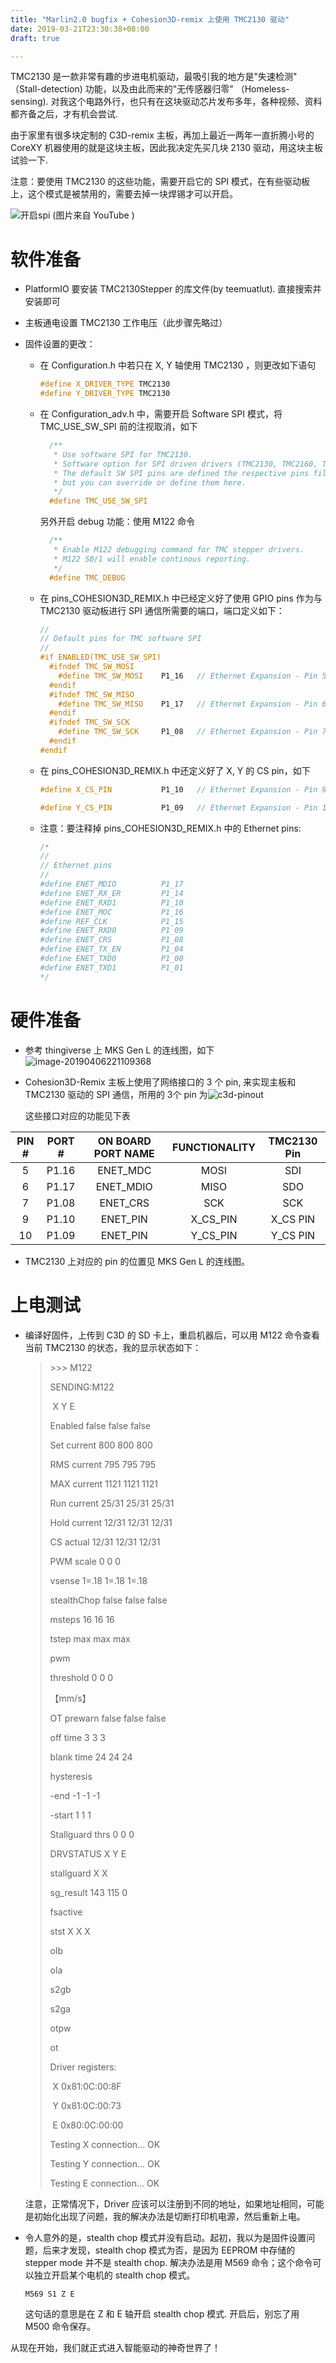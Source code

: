 ```yaml
---
title: "Marlin2.0 bugfix + Cohesion3D-remix 上使用 TMC2130 驱动"
date: 2019-03-21T23:30:38+08:00
draft: true

---
```


TMC2130 是一款非常有趣的步进电机驱动，最吸引我的地方是"失速检测" （Stall-detection) 功能，以及由此而来的"无传感器归零" （Homeless-sensing). 对我这个电路外行，也只有在这块驱动芯片发布多年，各种视频、资料都齐备之后，才有机会尝试. 

由于家里有很多块定制的 C3D-remix 主板，再加上最近一两年一直折腾小号的 CoreXY 机器使用的就是这块主板，因此我决定先买几块 2130 驱动，用这块主板试验一下. 

注意：要使用 TMC2130 的这些功能，需要开启它的 SPI 模式，在有些驱动板上，这个模式是被禁用的，需要去掉一块焊锡才可以开启。

![开启spi (图片来自 YouTube )](./images/open-spi.png)

# 软件准备

- PlatformIO 要安装 TMC2130Stepper 的库文件(by teemuatlut). 直接搜索并安装即可

- 主板通电设置 TMC2130 工作电压（此步骤先略过）

- 固件设置的更改：

  - 在 Configuration.h 中若只在 X, Y 轴使用 TMC2130 ，则更改如下语句

    ```c++
    #define X_DRIVER_TYPE TMC2130
    #define Y_DRIVER_TYPE TMC2130
    ```

  - 在 Configuration_adv.h 中，需要开启 Software SPI 模式，将 TMC_USE_SW_SPI 前的注视取消，如下

    ```c++
      /**
       * Use software SPI for TMC2130.
       * Software option for SPI driven drivers (TMC2130, TMC2160, TMC2660, TMC5130 and TMC5160).
       * The default SW SPI pins are defined the respective pins files,
       * but you can override or define them here.
       */
      #define TMC_USE_SW_SPI
    ```

    

    另外开启 debug 功能：使用 M122 命令

    ```c++
      /**
       * Enable M122 debugging command for TMC stepper drivers.
       * M122 S0/1 will enable continous reporting.
       */
      #define TMC_DEBUG
    ```

    

  - 在 pins_COHESION3D_REMIX.h 中已经定义好了使用 GPIO pins 作为与 TMC2130 驱动板进行 SPI 通信所需要的端口，端口定义如下：

    ```c++
    //
    // Default pins for TMC software SPI
    //
    #if ENABLED(TMC_USE_SW_SPI)
      #ifndef TMC_SW_MOSI
        #define TMC_SW_MOSI    P1_16   // Ethernet Expansion - Pin 5
      #endif
      #ifndef TMC_SW_MISO
        #define TMC_SW_MISO    P1_17   // Ethernet Expansion - Pin 6
      #endif
      #ifndef TMC_SW_SCK
        #define TMC_SW_SCK     P1_08   // Ethernet Expansion - Pin 7
      #endif
    #endif
    ```

  - 在 pins_COHESION3D_REMIX.h 中还定义好了 X, Y 的 CS pin，如下

    ```c++
    #define X_CS_PIN           P1_10   // Ethernet Expansion - Pin 9
    
    #define Y_CS_PIN           P1_09   // Ethernet Expansion - Pin 10
    ```

  - 注意：要注释掉 pins_COHESION3D_REMIX.h 中的 Ethernet pins:

    ```c++
    /*
    //
    // Ethernet pins
    //
    #define ENET_MDIO          P1_17
    #define ENET_RX_ER         P1_14
    #define ENET_RXD1          P1_10
    #define ENET_MOC           P1_16
    #define REF_CLK            P1_15
    #define ENET_RXD0          P1_09
    #define ENET_CRS           P1_08
    #define ENET_TX_EN         P1_04
    #define ENET_TXD0          P1_00
    #define ENET_TXD1          P1_01
    */
    ```

    

# 硬件准备

- 参考 thingiverse 上  MKS Gen L 的连线图，如下
  ![image-20190406221109368](/Users/lxj/Dropbox/Apps/Hugo/ideaRing/content/post/2019-03/marlin-2.0-read-report/images/mks-genl-wiring.png)

- Cohesion3D-Remix 主板上使用了网络接口的 3 个 pin, 来实现主板和 TMC2130 驱动的 SPI 通信，所用的 3个 pin 为![c3d-pinout](./images/c3d-pinout.png)

  这些接口对应的功能见下表

| PIN # | PORT # | ON BOARD PORT NAME | FUNCTIONALITY | TMC2130 Pin |
| :---: | :----: | :----------------: | :-----------: | :---------: |
|   5   | P1.16  |      ENET_MDC      |     MOSI      |     SDI     |
|   6   | P1.17  |     ENET_MDIO      |     MISO      |     SDO     |
|   7   | P1.08  |      ENET_CRS      |      SCK      |     SCK     |
|   9   | P1.10  |      ENET_PIN      |   X_CS_PIN    |  X_CS PIN   |
|  10   | P1.09  |      ENET_PIN      |   Y_CS_PIN    |  Y_CS PIN   |

- TMC2130 上对应的 pin 的位置见 MKS Gen L 的连线图。

# 上电测试

- 编译好固件，上传到 C3D 的 SD 卡上，重启机器后，可以用 M122 命令查看当前 TMC2130 的状态，我的显示状态如下：

  > \>>> M122
  >
  > SENDING:M122
  >
  > ​		X	Y	E
  >
  > Enabled		false	false	false
  >
  > Set current	800	800	800
  >
  > RMS current	795	795	795
  >
  > MAX current	1121	1121	1121
  >
  > Run current	25/31	25/31	25/31
  >
  > Hold current	12/31	12/31	12/31
  >
  > CS actual		12/31	12/31	12/31
  >
  > PWM scale	0	0	0
  >
  > vsense		1=.18	1=.18	1=.18
  >
  > stealthChop	false	false	false
  >
  > msteps		16	16	16
  >
  > tstep		max	max	max
  >
  > pwm
  >
  > threshold		0	0	0
  >
  > 【mm/s】		 	 	 
  >
  > OT prewarn	false	false	false
  >
  > off time		3	3	3
  >
  > blank time	24	24	24
  >
  > hysteresis
  >
  > -end		-1	-1	-1
  >
  > -start		1	1	1
  >
  > Stallguard thrs	0	0	0
  >
  > DRVSTATUS	X	Y	E
  >
  > stallguard		X	X
  >
  > sg_result		143	115	0
  >
  > fsactive
  >
  > stst		X	X	X
  >
  > olb
  >
  > ola
  >
  > s2gb
  >
  > s2ga
  >
  > otpw
  >
  > ot
  >
  > Driver registers:
  >
  > ​		X	0x81:0C:00:8F
  >
  > ​		Y	0x81:0C:00:73
  >
  > ​		E	0x80:0C:00:00
  >
  > Testing X connection... OK
  >
  > Testing Y connection... OK
  >
  > Testing E connection... OK

  注意，正常情况下，Driver 应该可以注册到不同的地址，如果地址相同，可能是初始化出现了问题，我的解决办法是切断打印机电源，然后重新上电。

- 令人意外的是，stealth chop 模式并没有启动。起初，我以为是固件设置问题，后来才发现，stealth chop 模式为否，是因为 EEPROM 中存储的 stepper mode 并不是 stealth chop. 解决办法是用 M569 命令；这个命令可以独立开启某个电机的 stealth chop 模式。

  ```c++
  M569 S1 Z E 
  ```

  这句话的意思是在 Z 和 E 轴开启 stealth chop 模式.  开启后，别忘了用 M500 命令保存。

从现在开始，我们就正式进入智能驱动的神奇世界了！